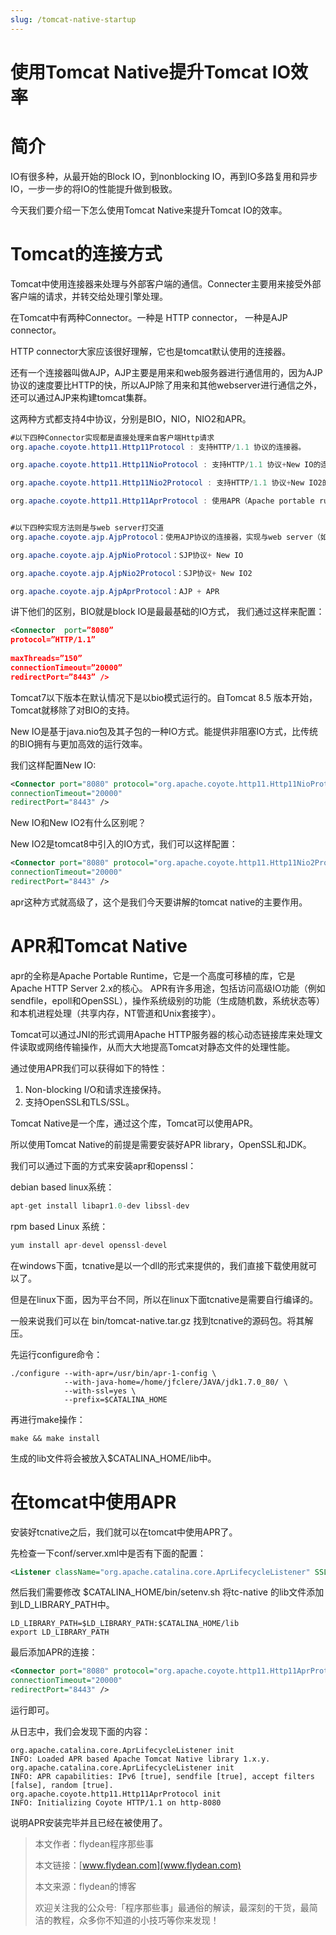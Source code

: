 ```yaml
---
slug: /tomcat-native-startup
---
```


# 使用Tomcat Native提升Tomcat IO效率

# 简介

IO有很多种，从最开始的Block IO，到nonblocking IO，再到IO多路复用和异步IO，一步一步的将IO的性能提升做到极致。

今天我们要介绍一下怎么使用Tomcat Native来提升Tomcat IO的效率。

# Tomcat的连接方式

Tomcat中使用连接器来处理与外部客户端的通信。Connecter主要用来接受外部客户端的请求，并转交给处理引擎处理。

在Tomcat中有两种Connector。一种是 HTTP connector， 一种是AJP connector。

HTTP connector大家应该很好理解，它也是tomcat默认使用的连接器。

还有一个连接器叫做AJP，AJP主要是用来和web服务器进行通信用的，因为AJP协议的速度要比HTTP的快，所以AJP除了用来和其他webserver进行通信之外，还可以通过AJP来构建tomcat集群。

这两种方式都支持4中协议，分别是BIO，NIO，NIO2和APR。

~~~java
#以下四种Connector实现都是直接处理来自客户端Http请求
org.apache.coyote.http11.Http11Protocol : 支持HTTP/1.1 协议的连接器。

org.apache.coyote.http11.Http11NioProtocol : 支持HTTP/1.1 协议+New IO的连接器。

org.apache.coyote.http11.Http11Nio2Protocol : 支持HTTP/1.1 协议+New IO2的连接器。

org.apache.coyote.http11.Http11AprProtocol : 使用APR（Apache portable runtime)技术的连接器,利用Native


#以下四种实现方法则是与web server打交道
org.apache.coyote.ajp.AjpProtocol：使用AJP协议的连接器，实现与web server（如Apache httpd）之间的通信

org.apache.coyote.ajp.AjpNioProtocol：SJP协议+ New IO

org.apache.coyote.ajp.AjpNio2Protocol：SJP协议+ New IO2

org.apache.coyote.ajp.AjpAprProtocol：AJP + APR
~~~

讲下他们的区别，BIO就是block IO是最最基础的IO方式， 我们通过这样来配置：

~~~xml
<Connector  port=”8080”  
protocol=”HTTP/1.1”
  
maxThreads=”150”  
connectionTimeout=”20000”   
redirectPort=”8443” />
~~~

Tomcat7以下版本在默认情况下是以bio模式运行的。自Tomcat 8.5 版本开始，Tomcat就移除了对BIO的支持。

New IO是基于java.nio包及其子包的一种IO方式。能提供非阻塞IO方式，比传统的BIO拥有与更加高效的运行效率。

我们这样配置New IO:

~~~xml
<Connector port="8080" protocol="org.apache.coyote.http11.Http11NioProtocol"
connectionTimeout="20000"
redirectPort="8443" />
~~~

New IO和New IO2有什么区别呢？

New IO2是tomcat8中引入的IO方式，我们可以这样配置：

~~~xml
<Connector port="8080" protocol="org.apache.coyote.http11.Http11Nio2Protocol"
connectionTimeout="20000"
redirectPort="8443" />
~~~

apr这种方式就高级了，这个是我们今天要讲解的tomcat native的主要作用。

# APR和Tomcat Native 

apr的全称是Apache Portable Runtime，它是一个高度可移植的库，它是Apache HTTP Server 2.x的核心。 APR有许多用途，包括访问高级IO功能（例如sendfile，epoll和OpenSSL），操作系统级别的功能（生成随机数，系统状态等）和本机进程处理（共享内存，NT管道和Unix套接字）。

Tomcat可以通过JNI的形式调用Apache HTTP服务器的核心动态链接库来处理文件读取或网络传输操作，从而大大地提高Tomcat对静态文件的处理性能。

通过使用APR我们可以获得如下的特性：

1. Non-blocking I/O和请求连接保持。
2. 支持OpenSSL和TLS/SSL。

Tomcat Native是一个库，通过这个库，Tomcat可以使用APR。

所以使用Tomcat Native的前提是需要安装好APR library，OpenSSL和JDK。

我们可以通过下面的方式来安装apr和openssl：

debian based linux系统：

~~~java
apt-get install libapr1.0-dev libssl-dev
~~~

rpm based Linux 系统：

~~~java
yum install apr-devel openssl-devel
~~~

在windows下面，tcnative是以一个dll的形式来提供的，我们直接下载使用就可以了。

但是在linux下面，因为平台不同，所以在linux下面tcnative是需要自行编译的。

一般来说我们可以在 bin/tomcat-native.tar.gz 找到tcnative的源码包。将其解压。

先运行configure命令：

~~~shell
./configure --with-apr=/usr/bin/apr-1-config \
            --with-java-home=/home/jfclere/JAVA/jdk1.7.0_80/ \
            --with-ssl=yes \
            --prefix=$CATALINA_HOME
~~~

再进行make操作：

~~~shell
make && make install
~~~

生成的lib文件将会被放入$CATALINA_HOME/lib中。

# 在tomcat中使用APR

安装好tcnative之后，我们就可以在tomcat中使用APR了。

先检查一下conf/server.xml中是否有下面的配置：

~~~xml
<Listener className="org.apache.catalina.core.AprLifecycleListener" SSLEngine="on" />
~~~

然后我们需要修改 $CATALINA_HOME/bin/setenv.sh 将tc-native 的lib文件添加到LD_LIBRARY_PATH中。

~~~shell
LD_LIBRARY_PATH=$LD_LIBRARY_PATH:$CATALINA_HOME/lib
export LD_LIBRARY_PATH
~~~

最后添加APR的连接：

~~~xml
<Connector port="8080" protocol="org.apache.coyote.http11.Http11AprProtocol"
connectionTimeout="20000"
redirectPort="8443" />
~~~

运行即可。

从日志中，我们会发现下面的内容：

~~~shell
org.apache.catalina.core.AprLifecycleListener init
INFO: Loaded APR based Apache Tomcat Native library 1.x.y.
org.apache.catalina.core.AprLifecycleListener init
INFO: APR capabilities: IPv6 [true], sendfile [true], accept filters [false], random [true].
org.apache.coyote.http11.Http11AprProtocol init
INFO: Initializing Coyote HTTP/1.1 on http-8080
~~~

说明APR安装完毕并且已经在被使用了。

> 本文作者：flydean程序那些事
> 
> 本文链接：[www.flydean.com](www.flydean.com)
> 
> 本文来源：flydean的博客
> 
> 欢迎关注我的公众号:「程序那些事」最通俗的解读，最深刻的干货，最简洁的教程，众多你不知道的小技巧等你来发现！








